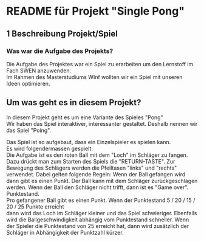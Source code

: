# README für Projekt "Single Pong" 

## 1 Beschreibung Projekt/Spiel 
### Was war die Aufgabe des Projekts? 
Die Aufgabe des Projektes war ein Spiel zu erarbeiten um den Lernstoff im Fach SWEN anzuwenden.  
Im Rahmen des Masterstudiums WInf wollten wir ein Spiel mit unseren Ideen optimieren.
## Um was geht es in diesem Projekt?
In diesem Projekt geht es um eine Variante des Spieles "Pong"   
Wir haben das Spiel interaktiver, interessanter gestaltet. Deshalb nennen wir das Spiel "Poing".  

Das Spiel ist so aufgebaut, dass ein Einzelspieler es spielen kann.  
Es wird folgendermassen gespielt:  
Die Aufgabe ist es den roten Ball mit dem "Loch" im Schläger zu fangen. Dazu drückt man zum Starten des Spiels die "RETURN-TASTE". Zur Bewegung des Schlägers werden die Pfeiltasen "links" und "rechts" verwendet.
Dabei gelten folgende Regeln: 
Wenn der Ball gefangen wird dann gibt es einen Punkt. Der Ball kann mit dem Schläger zurückgeschlagen werden.
Wenn der Ball den Schläger nicht trifft, dann ist es "Game over".  
Punktestand.  
Pro gefangener Ball gibt es einen Punkt. Wenn der Punktestand 5 / 20 / 15 / 20 / 25 Punkte erreicht   
dann wird das Loch im Schläger kleiner und das Spiel schwieriger. 
Ebenfalls wird die Ballgeschwindigkeit abhängig vom Punktestand schneller. 
Wenn der Spieler die Punktestand von 25 erreicht hat, dann wird zusätzlich der Schläger in Abhängigkeit der Punktzahl kürzer.
